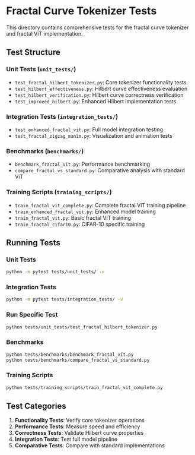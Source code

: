 # Fractal Curve Tokenizer Tests

This directory contains comprehensive tests for the fractal curve tokenizer and fractal ViT implementation.

## Test Structure

### Unit Tests (`unit_tests/`)
- `test_fractal_hilbert_tokenizer.py`: Core tokenizer functionality tests
- `test_hilbert_effectiveness.py`: Hilbert curve effectiveness evaluation
- `test_hilbert_verification.py`: Hilbert curve correctness verification
- `test_improved_hilbert.py`: Enhanced Hilbert implementation tests

### Integration Tests (`integration_tests/`)
- `test_enhanced_fractal_vit.py`: Full model integration testing
- `test_fractal_zigzag_manim.py`: Visualization and animation tests

### Benchmarks (`benchmarks/`)
- `benchmark_fractal_vit.py`: Performance benchmarking
- `compare_fractal_vs_standard.py`: Comparative analysis with standard ViT

### Training Scripts (`training_scripts/`)
- `train_fractal_vit_complete.py`: Complete fractal ViT training pipeline
- `train_enhanced_fractal_vit.py`: Enhanced model training
- `train_fractal_vit.py`: Basic fractal ViT training
- `train_fractal_cifar10.py`: CIFAR-10 specific training

## Running Tests

### Unit Tests
```bash
python -m pytest tests/unit_tests/ -v
```

### Integration Tests
```bash
python -m pytest tests/integration_tests/ -v
```

### Run Specific Test
```bash
python tests/unit_tests/test_fractal_hilbert_tokenizer.py
```

### Benchmarks
```bash
python tests/benchmarks/benchmark_fractal_vit.py
python tests/benchmarks/compare_fractal_vs_standard.py
```

### Training Scripts
```bash
python tests/training_scripts/train_fractal_vit_complete.py
```

## Test Categories

1. **Functionality Tests**: Verify core tokenizer operations
2. **Performance Tests**: Measure speed and efficiency
3. **Correctness Tests**: Validate Hilbert curve properties
4. **Integration Tests**: Test full model pipeline
5. **Comparative Tests**: Compare with standard implementations
